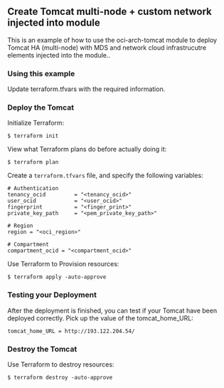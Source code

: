 ## Create Tomcat multi-node + custom network injected into module
This is an example of how to use the oci-arch-tomcat module to deploy Tomcat HA (multi-node) with MDS and network cloud infrastrucutre elements injected into the module..
  
### Using this example
Update terraform.tfvars with the required information.

### Deploy the Tomcat
Initialize Terraform:
```
$ terraform init
```
View what Terraform plans do before actually doing it:
```
$ terraform plan
```

Create a `terraform.tfvars` file, and specify the following variables:

```
# Authentication
tenancy_ocid         = "<tenancy_ocid>"
user_ocid            = "<user_ocid>"
fingerprint          = "<finger_print>"
private_key_path     = "<pem_private_key_path>"

# Region
region = "<oci_region>"

# Compartment
compartment_ocid = "<compartment_ocid>"
```

Use Terraform to Provision resources:
```
$ terraform apply -auto-approve
```

### Testing your Deployment
After the deployment is finished, you can test if your Tomcat have been deployed correctly. Pick up the value of the tomcat_home_URL:

```
tomcat_home_URL = http://193.122.204.54/
```

### Destroy the Tomcat 

Use Terraform to destroy resources:
```
$ terraform destroy -auto-approve
```